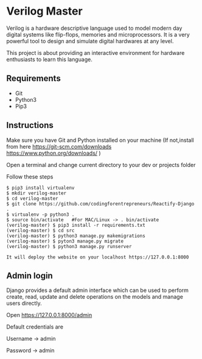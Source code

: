 # Verilog Master

Verilog is a hardware descriptive language used to model modern day digital systems like flip-flops, memories and microprocessors. It is a very powerful tool to design and simulate digital hardwares at any level.

This project is about providing an interactive environment for hardware enthusiasts to learn this language.

## Requirements
- Git
- Python3
- Pip3

## Instructions

Make sure you have Git and Python installed on your machine 
(If not,install from here https://git-scm.com/downloads https://www.python.org/downloads/ )

Open a terminal and change current directory to your dev or projects folder

Follow these steps

```
$ pip3 install virtualenv
$ mkdir verilog-master
$ cd verilog-master
$ git clone https://github.com/codingforentrepreneurs/Reactify-Django .
$ virtualenv -p python3 .
$ source bin/activate   #For MAC/Linux -> . bin/activate
(verilog-master) $ pip3 install -r requirements.txt
(verilog-master) $ cd src
(verilog-master) $ python3 manage.py makemigrations
(verilog-master) $ pyton3 manage.py migrate
(verilog-master) $ python3 manage.py runserver

It will deploy the website on your localhost https://127.0.0.1:8000
```

## Admin login

Django provides a default admin interface which can be used to perform create, read, update and delete operations on the models and manage users directly.

Open https://127.0.0.1:8000/admin

Default credentials are

Username -> admin

Password -> admin
